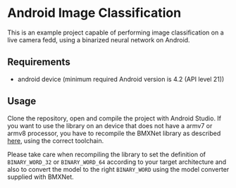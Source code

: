 Android Image Classification
============================

This is an example project capable of performing image classification on a live camera fedd, using a binarized neural network on Android.

Requirements
------------

* android device (minimum required Android version is 4.2 (API level 21))

Usage
-----

Clone the repository, open and compile the project with Android Studio.
If you want to use the library on an device that does not have a armv7 or armv8 processor, you have to recompile the BMXNet library as described [here](https://github.com/hpi-xnor/BMXNet/tree/master/amalgamation), using the correct toolchain.

Please take care when recompiling the library to set the definition of `BINARY_WORD_32` or `BINARY_WORD_64` according to your target architecture and also to convert the model to the right `BINARY_WORD` using the model converter supplied with BMXNet.
